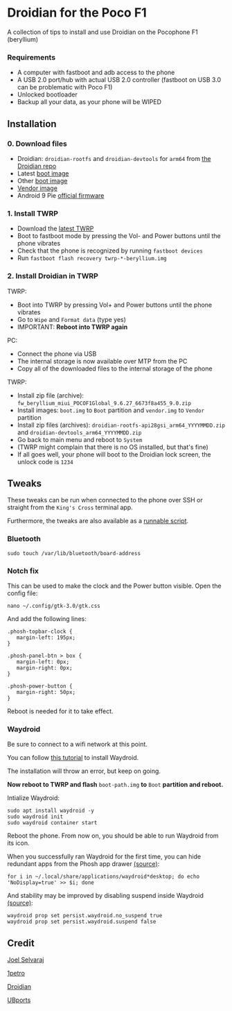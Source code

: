 # Droidian for the Poco F1
A collection of tips to install and use Droidian on the Pocophone F1 (beryllium)

### Requirements
- A computer with fastboot and adb access to the phone
- A USB 2.0 port/hub with actual USB 2.0 controller (fastboot on USB 3.0 can be problematic with Poco F1)
- Unlocked bootloader
- Backup all your data, as your phone will be WIPED

## Installation
### 0. Download files
- Droidian: `droidian-rootfs` and `droidian-devtools` for `arm64` from [the Droidian repo](https://github.com/droidian-images/rootfs-api28gsi-all/releases/tag/droidian%2Fbullseye%2F23)
- Latest [boot image](https://github.com/Unofficial-droidian-for-pocof1/linux_android_xiaomi_beryllium/releases)
- Other [boot image](https://github.com/thomashastings/droidian-beryllium-guide/releases/download/Boot/droidian-boot-beryllium.zip)
- [Vendor image](https://github.com/ubports-beryllium/artifacts/releases/download/v3/vendor.img)
- Android 9 Pie [official firmware](https://xiaomifirmwareupdater.com/download/?file=fw_beryllium_miui_POCOF1Global_9.6.27_6673f8a455_9.0.zip)

### 1. Install TWRP 
- Download the [latest TWRP](https://dl.twrp.me/beryllium/)
- Boot to fastboot mode by pressing the Vol- and Power buttons until the phone vibrates
- Check that the phone is recognized by running `fastboot devices`
- Run `fastboot flash recovery twrp-*-beryllium.img`

### 2. Install Droidian in TWRP
TWRP:
- Boot into TWRP by pressing Vol+ and Power buttons until the phone vibrates
- Go to `Wipe` and `Format data` (type yes)
- IMPORTANT: **Reboot into TWRP again**

PC:
- Connect the phone via USB
- The internal storage is now available over MTP from the PC
- Copy all of the downloaded files to the internal storage of the phone

TWRP:
- Install zip file (archive): `fw_beryllium_miui_POCOF1Global_9.6.27_6673f8a455_9.0.zip`
- Install images: `boot.img` to `Boot` partition and `vendor.img` to `Vendor` partition
- Install zip files (archives): `droidian-rootfs-api28gsi_arm64_YYYYMMDD.zip` and `droidian-devtools_arm64_YYYYMMDD.zip`
- Go back to main menu and reboot to `System`
- (TWRP might complain that there is no OS installed, but that's fine)
- If all goes well, your phone will boot to the Droidian lock screen, the unlock code is `1234`

## Tweaks
These tweaks can be run when connected to the phone over SSH or straight from the `King's Cross` terminal app.

Furthermore, the tweaks are also available as a [runnable script](https://github.com/thomashastings/droidian-beryllium-guide/blob/main/beryllium-tweaks.sh).

### Bluetooth
`sudo touch /var/lib/bluetooth/board-address`

### Notch fix
This can be used to make the clock and the Power button visible. Open the config file:

 `nano ~/.config/gtk-3.0/gtk.css`
 
 And add the following lines:
```
.phosh-topbar-clock {
   margin-left: 195px;
}

.phosh-panel-btn > box {
   margin-left: 0px;
   margin-right: 0px;
}

.phosh-power-button {
   margin-right: 50px;
}
```

Reboot is needed for it to take effect.


### Waydroid
Be sure to connect to a wifi network at this point.

You can follow [this tutorial](https://docs.waydro.id/usage/install-on-desktops) to install Waydroid.

The installation will throw an error, but keep on going.

**Now reboot to TWRP and flash** `boot-path.img` **to** ``Boot`` **partition and reboot.**

Intialize Waydroid:
```
sudo apt install waydroid -y
sudo waydroid init
sudo waydroid container start
```

Reboot the phone. From now on, you should be able to run Waydroid from its icon.

When you successfully ran Waydroid for the first time, you can hide redundant apps from the Phosh app drawer [(source)](https://wiki.mobian-project.org/doku.php?id=waydroid&s[]=waydroid):

`for i in ~/.local/share/applications/waydroid*desktop; do echo 'NoDisplay=true' >> $i; done`

And stability may be improved by disabling suspend inside Waydroid [(source)](https://wiki.mobian-project.org/doku.php?id=waydroid&s[]=waydroid):
```
waydroid prop set persist.waydroid.no_suspend true
waydroid prop set persist.waydroid.suspend false
```


## Credit
[Joel Selvaraj](https://github.com/joelselvaraj)

[1petro](https://github.com/1petro)

[Droidian](http://droidian.org/)

[UBports](https://ubuntu-touch.io/)
